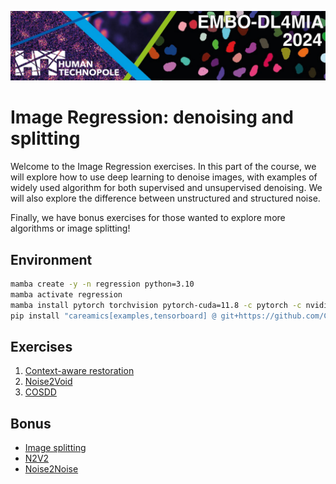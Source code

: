 ![Banner](https://raw.githubusercontent.com/dl4mia/.github/2024/img/DL4MIA_banner_2024.png)


# Image Regression: denoising and splitting


Welcome to the Image Regression exercises. In this part of the course, we will explore
how to use deep learning to denoise images, with examples of widely used algorithm for
both supervised and unsupervised denoising. We will also explore the difference
between unstructured and structured noise.

Finally, we have bonus exercises for those wanted to explore more algorithms or
image splitting!


## Environment

```bash
mamba create -y -n regression python=3.10
mamba activate regression
mamba install pytorch torchvision pytorch-cuda=11.8 -c pytorch -c nvidia
pip install "careamics[examples,tensorboard] @ git+https://github.com/CAREamics/careamics.git@dl4mia"
```


## Exercises

1. [Context-aware restoration]()
2. [Noise2Void]()
3. [COSDD]()


## Bonus

- [Image splitting]()
- [N2V2]()
- [Noise2Noise]()


